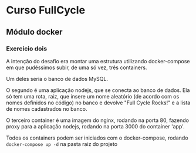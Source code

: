 # Curso FullCycle

## Módulo docker

### Exercício dois

A intenção do desafio era montar uma estrutura utilizando docker-compose em que pudéssimos subir, de uma só vez, três containers.

Um deles seria o banco de dados MySQL.

O segundo é uma aplicação nodejs, que se conecta ao banco de dados. Ela só tem uma rota, raiz, que insere um nome aleatório (de acordo com os nomes definidos no código) no banco e devolve "Full Cycle Rocks!" e a lista de nomes cadastrados no banco.

O terceiro container é uma imagem do nginx, rodando na porta 80, fazendo proxy para a aplicação nodejs, rodando na porta 3000 do container 'app'.

Todos os containers podem ser iniciados com o docker-compose, rodando `docker-compose up -d` na pasta raiz do projeto
